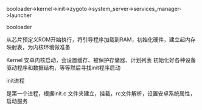 booloader->kernel->init->zygoto->system_server->services_manager->launcher

booloader

从芯片预定义ROM开始执行，将引导程序加载到RAM，初始化硬件，建立起内存映射表，为内核环境做准备

Kernel
安卓内核启动，会设置缓存、被保护存储器、计划列表  初始化好各种设备驱动程序和数据结构，等等然后寻找init程序启动



init进程

是第一个进程，根据init.c  文件夹建立，挂载，rc文件解析，设置安卓系统属性，启动服务
